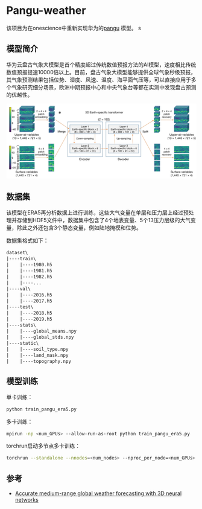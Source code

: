 # Pangu-weather

该项目为在onescience中重新实现华为的[pangu](https://www.nature.com/articles/s41586-023-06185-3) 模型。
s
## 模型简介

华为云盘古气象大模型是首个精度超过传统数值预报方法的AI模型，速度相比传统数值预报提速10000倍以上。目前，盘古气象大模型能够提供全球气象秒级预报，其气象预测结果包括位势、湿度、风速、温度、海平面气压等，可以直接应用于多个气象研究细分场景，欧洲中期预报中心和中央气象台等都在实测中发现盘古预测的优越性。

![](../../../doc/pangu_architecture.jpg)

## 数据集

该模型在ERA5再分析数据上进行训练，这些大气变量在单层和压力层上经过预处理并存储到HDF5文件中，数据集中包含了4个地表变量、5个13压力层级的大气变量，除此之外还包含3个静态变量，例如陆地掩模和位势。

数据集格式如下：

```
dataset\
|----train\
|    |----1980.h5
|    |----1981.h5
|    |----1982.h5
|    |----...
|----val\
|    |----2016.h5
|    |----2017.h5
|----test\
|    |----2018.h5
|    |----2019.h5
|----stats\
|    |----global_means.npy
|    |----global_stds.npy
|----static\
|    |----soil_type.npy
|    |----land_mask.npy
|    |----topography.npy
```

## 模型训练

单卡训练：

```bash
python train_pangu_era5.py
```

多卡训练：

```bash
mpirun -np <num_GPUs> --allow-run-as-root python train_pangu_era5.py
```

torchrun启动多节点多卡训练：

```bash
torchrun --standalone --nnodes=<num_nodes> --nproc_per_node=<num_GPUs> train_pangu_era5.py
```


## 参考

- [Accurate medium-range global weather forecasting with 3D neural networks](https://www.nature.com/articles/s41586-023-06185-3)
